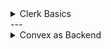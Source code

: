 <details>
  <summary>Clerk Basics </summary>

Clerk is a user management and authentication service designed to integrate seamlessly with modern web applications, including those built with Next.js. Clerk offers features such as sign-up, sign-in, and user profile management, providing a comprehensive solution for handling authentication and user accounts.

### Key Features of Clerk

1. **User Authentication**: Provides sign-up and sign-in flows, including email/password, social logins, and passwordless options.
2. **User Management**: Offers user profiles, user metadata, and session management.
3. **Security**: Ensures security through two-factor authentication (2FA), single sign-on (SSO), and compliance with security best practices.
4. **Customization**: Allows customization of authentication UIs and flows to match your application's branding.
5. **Integrations**: Easy integration with various services and frameworks, including Next.js.



### Step-by-Step Guide to Integrating Clerk with Next.js

#### 1. **Create a Next.js Project**


```bash
npx create-next-app my-clerk-app
cd my-clerk-app
```

#### 2. **Install Clerk Packages**

Install the necessary Clerk packages:

```bash
npm install @clerk/clerk-sdk-node @clerk/nextjs
```

#### 3. **Set Up Environment Variables**

You need to set up environment variables for Clerk. Create a `.env.local` file in the root of your project and add the following:

```env
NEXT_PUBLIC_CLERK_FRONTEND_API=<Your Clerk Frontend API>
CLERK_API_KEY=<Your Clerk API Key>
```

You can find these values in your Clerk dashboard.

#### 4. **Configure Clerk in `next.config.js`**

Ensure your Next.js application is aware of the environment variables. Edit `next.config.js`:

```javascript
// next.config.js
module.exports = {
  env: {
    NEXT_PUBLIC_CLERK_FRONTEND_API: process.env.NEXT_PUBLIC_CLERK_FRONTEND_API,
    CLERK_API_KEY: process.env.CLERK_API_KEY,
  },
};
```

#### 5. **Set Up Clerk Middleware**

Create a middleware file to initialize Clerk in your API routes. Create `pages/api/clerk.js`:

```javascript
// pages/api/clerk.js
import { withClerkMiddleware } from '@clerk/nextjs';

export default withClerkMiddleware((req, res) => {
  res.status(200).end();
});

export const config = {
  api: {
    externalResolver: true,
  },
};
```

#### 6. **Wrap Your Application with Clerk Provider**

In `pages/_app.js`, wrap your application with the `ClerkProvider` to ensure Clerk is available throughout your application:

```javascript
// pages/_app.js
import { ClerkProvider } from '@clerk/nextjs';
import '../styles/globals.css';

function MyApp({ Component, pageProps }) {
  return (
    <ClerkProvider frontendApi={process.env.NEXT_PUBLIC_CLERK_FRONTEND_API}>
      <Component {...pageProps} />
    </ClerkProvider>
  );
}

export default MyApp;
```

#### 7. **Add Authentication Components**

Create sign-in and sign-up pages using Clerk's components.

##### Sign In Page

Create a file `pages/signin.js`:

```javascript
// pages/signin.js
import { SignIn } from '@clerk/nextjs';

const SignInPage = () => (
  <div>
    <h1>Sign In</h1>
    <SignIn path="/sign-in" routing="path" signUpUrl="/sign-up" />
  </div>
);

export default SignInPage;
```

##### Sign Up Page

Create a file `pages/signup.js`:

```javascript
// pages/signup.js
import { SignUp } from '@clerk/nextjs';

const SignUpPage = () => (
  <div>
    <h1>Sign Up</h1>
    <SignUp path="/sign-up" routing="path" signInUrl="/sign-in" />
  </div>
);

export default SignUpPage;
```

##### User Profile Page

Create a file `pages/profile.js`:

```javascript
// pages/profile.js
import { UserProfile } from '@clerk/nextjs';

const ProfilePage = () => (
  <div>
    <h1>User Profile</h1>
    <UserProfile path="/user" routing="path" />
  </div>
);

export default ProfilePage;
```

#### 8. **Protect Routes**

To restrict access to certain pages only for authenticated users, you can use Clerk’s higher-order components.

##### Server-Side Authentication

Protect a page using server-side authentication by creating `pages/protected.js`:

```javascript
// pages/protected.js
import { withServerSideAuth } from '@clerk/nextjs/ssr';

export const getServerSideProps = withServerSideAuth(async (context) => {
  return {
    props: {},
  };
});

const ProtectedPage = () => {
  return <div>Protected Content</div>;
};

export default ProtectedPage;
```

##### Client-Side Authentication

Protect a page using client-side authentication by creating `pages/dashboard.js`:

```javascript
// pages/dashboard.js
import { withAuth } from '@clerk/nextjs';

const Dashboard = () => {
  return <div>Dashboard Content</div>;
};

export default withAuth(Dashboard);
```

#### 9. **Customize Authentication Components**

You can customize the appearance and behavior of Clerk’s authentication components to match your branding. Refer to Clerk's documentation for more details on customization options.

### Example Project Structure

Here’s an example project structure after setting up Clerk with Next.js:

```
my-clerk-app/
├── node_modules/
├── pages/
│   ├── api/
│   │   └── clerk.js
│   ├── dashboard.js
│   ├── index.js
│   ├── profile.js
│   ├── protected.js
│   ├── signin.js
│   └── signup.js
├── public/
├── styles/
│   └── globals.css
├── .env.local
├── next.config.js
├── package.json
└── README.md
```

### Summary

By following these steps, you’ve integrated Clerk into your Next.js application, providing robust user authentication and management features. Clerk simplifies handling user accounts, allowing you to focus on building your application’s core functionality. For more advanced features and customization, refer to the [Clerk documentation](https://docs.clerk.dev/).

### Clerk and Next.js Integration Benefits

1. **Ease of Use**: Clerk simplifies user authentication and management.
2. **Security**: Provides robust security features out of the box.
3. **Customization**: Flexible UI components and customizable flows.
4. **Scalability**: Designed to scale with your application’s growth.
5. **Support**: Integrates well with other services and libraries commonly used in Next.js applications.

By integrating Clerk with Next.js, you can streamline the process of adding authentication and user management to your application, ensuring a secure and seamless user experience.

</details>
---
<details>
<summary>Convex as Backend </summary>
## Introduction

Firebase, the managed backend system from Google, has been a pivotal tool for many successful startups. However, its API can be cumbersome and doesn't integrate seamlessly with modern tools like React and TypeScript. Enter Convex, a Firebase competitor, releasing its 1.0 version. Convex addresses many of Firebase's shortcomings and offers a superior API service.

Convex retains the real-time updating feature of Firebase but with subscribable queries that are type-safe from front to back. Unlike Firebase's hierarchical data store, Convex provides a simplified relational database management system. Server functions are more user-friendly, and server deployment is seamless, managing both development and production environments efficiently.

Convex is a full-stack, backend-as-a-service platform that simplifies data management, real-time updates, and serverless functions for modern web applications. Integrating Convex with Next.js allows developers to build dynamic, real-time applications with minimal backend complexity.


### Key Features of Convex

1. **Real-Time Data**: Automatically keeps data in sync across clients in real-time.
2. **Serverless Functions**: Easily write serverless functions to handle complex business logic.
3. **Database Integration**: Provides a simple, scalable, and flexible database solution.
4. **Authentication**: Integrates seamlessly with various authentication providers.
5. **Automatic Scaling**: Automatically scales to handle varying workloads.

---


### Convex Functionality Overview

Convex provides a seamless integration with Next.js, allowing you to interact with your database using queries, mutations, and actions. Let's explore each of these functionalities in detail.

### 1. Queries

**Purpose**: Queries are used to fetch data from the Convex database. They are read-only operations and do not modify the database.

**Arguments**: A query function that receives a context object with db.

**Usage**:
- Fetching lists of items
- Retrieving single items based on criteria
- Any read-only data operations

**Code Example**:
Define a query in the Convex directory (`convex/queries.js`):
```javascript
import { query } from "convex/server";

export const getTodos = query(async ({ db }) => {
  return await db.query("todos").collect();
});
```

Use the query in your React component:
```javascript
import { useQuery } from "convex/react";
import { api } from "../convex/_generated/api";

const TodoList = () => {
  const todos = useQuery(api.todos.getTodos);

  return (
    <ul>
      {todos?.map(todo => (
        <li key={todo._id}>{todo.text}</li>
      ))}
    </ul>
  );
};
```

### 2. Mutations

**Purpose**: Mutations are used to perform write operations in the database. They can create, update, or delete data.

**Usage**:
- Inserting new records
- Updating existing records
- Deleting records

**Code Example**:
Define a mutation in the Convex directory (`convex/mutations.js`):
```javascript
import { mutation } from "convex/server";
import { v } from "convex/values";

export const createTodo = mutation({
  args: { text: v.string() },
  handler: async ({ db }, { text }) => {
    await db.insert("todos", { text });
  },
});
```

Use the mutation in your React component:
```javascript
import { useMutation } from "convex/react";
import { api } from "../convex/_generated/api";

const TodoForm = () => {
  const [text, setText] = useState("");
  const createTodo = useMutation(api.todos.createTodo);

  const handleSubmit = async (e) => {
    e.preventDefault();
    await createTodo({ text });
    setText("");
  };

  return (
    <form onSubmit={handleSubmit}>
      <input
        value={text}
        onChange={(e) => setText(e.target.value)}
        placeholder="New Todo"
      />
      <button type="submit">Add Todo</button>
    </form>
  );
};
```

### 3. Actions

**Purpose**: Actions are used to perform operations that may involve external APIs or non-transactional logic. They can interact with mutations and queries.

**Usage**:
- Calling third-party APIs
- Performing complex computations
- Orchestrating multiple mutations or queries

**Code Example**:
Define an action in the Convex directory (`convex/actions.js`):
```javascript
import { action } from "convex/server";

export const fetchExternalData = action(async ({ scheduler }, { url }) => {
  const response = await fetch(url);
  const data = await response.json();

  // Schedule a mutation to save data
  await scheduler.runMutation("todos.saveExternalData", { data });
});
```

Define the mutation that the action calls (`convex/mutations.js`):
```javascript
export const saveExternalData = mutation({
  args: { data: v.any() },
  handler: async ({ db }, { data }) => {
    await db.insert("todos", { text: data.title });
  },
});
```

Use the action in your React component:
```javascript
import { useAction } from "convex/react";
import { api } from "../convex/_generated/api";

const FetchButton = () => {
  const fetchExternalData = useAction(api.todos.fetchExternalData);

  const handleFetch = async () => {
    await fetchExternalData({ url: "https://jsonplaceholder.typicode.com/todos/1" });
  };

  return <button onClick={handleFetch}>Fetch Data</button>;
};
```

### 4. Schema and Type Safety

**Purpose**: Schemas define the structure of your data, ensuring type safety and consistency in your database operations.

**Usage**:
- Generating and using schema files
- Enforcing data types in queries, mutations, and actions

**Code Example**:
Define a schema (`convex/schema.ts`):
```typescript
export const schema = {
  todos: {
    text: String,
    createdAt: { type: Date, default: () => new Date() },
  },
};
```

Use the schema in your queries and mutations:
```javascript
import { schema } from "../convex/schema";
import { query, mutation } from "convex/server";

export const getTodos = query(async ({ db }) => {
  return await db.query(schema.todos).collect();
});

export const createTodo = mutation({
  args: { text: schema.todos.text },
  handler: async ({ db }, { text }) => {
    await db.insert(schema.todos, { text });
  },
});
```

### 5. Authentication

**Purpose**: Integrate user authentication to protect your application and manage user-specific data.

**Usage**:
- Setting up user authentication using Clerk
- Protecting routes and database operations

**Code Example**:
Integrate Clerk for authentication:
```javascript
import { ClerkProvider, RedirectToSignIn, SignedIn, SignedOut } from "@clerk/nextjs";

const MyApp = ({ Component, pageProps }) => (
  <ClerkProvider {...pageProps}>
    <SignedIn>
      <Component {...pageProps} />
    </SignedIn>
    <SignedOut>
      <RedirectToSignIn />
    </SignedOut>
  </ClerkProvider>
);
```

Protect your API routes:
```javascript
import { requireSession, withSession } from "@clerk/nextjs/api";

const handler = withSession(async (req, res) => {
  const { userId } = req.session;
  // Your code here
});

export default requireSession(handler);
```

### 6. File Storage

**Purpose**: Store and manage files directly within Convex.

**Usage**:
- Uploading files
- Accessing and managing stored files

**Code Example**:
Set up file storage in Convex:
```javascript
import { action } from "convex/server";

export const uploadFile = action(async ({ storage }, { file }) => {
  const fileId = await storage.upload(file);
  return fileId;
});
```

Use the file storage action in your React component:
```javascript
import { useAction } from "convex/react";
import { api } from "../convex/_generated/api";

const FileUpload = () => {
  const uploadFile = useAction(api.todos.uploadFile);

  const handleFileChange = async (e) => {
    const file = e.target.files[0];
    const fileId = await uploadFile({ file });
    console.log("Uploaded file ID:", fileId);
  };

  return <input type="file" onChange={handleFileChange} />;
};
```

### 7. Scheduling

**Purpose**: Schedule tasks to run at specific times or intervals, similar to cron jobs.

**Usage**:
- Setting up scheduled tasks
- Automating repetitive operations

**Code Example**:
Define a scheduled task in Convex:
```javascript
import { action } from "convex/server";

export const scheduleTask = action(async ({ scheduler }) => {
  await scheduler.runAt(new Date(Date.now() + 60000), "todos.scheduledTask");
});

export const scheduledTask = action(async ({ db }) => {
  // Your scheduled task logic here
  await db.insert("todos", { text: "Scheduled task executed" });
});
```

### Summary

Convex offers a powerful and flexible set of functionalities for building modern web applications. By leveraging queries, mutations, actions, schemas, authentication, file storage, and scheduling, you can create robust, scalable, and secure applications with ease. The seamless integration with Next.js and the real-time capabilities of Convex make it an excellent choice for modern web development.

---

### Step-by-Step Guide to Integrating Convex with Next.js

Here’s a detailed guide on setting up Convex with a Next.js application, including code snippets and explanations:

### Setting Up Next.js with Convex

#### 1. **Set Up a New Next.js Application**

First, create a new Next.js project:

```bash
npx create-next-app@latest convex-in-minutes
cd convex-in-minutes
```

#### 2. **Install Convex**

Install the Convex library as a dependency:

```bash
npm install convex
```

#### 3. **Initialize Convex**

Run the Convex development server initialization command:

```bash
npx convex dev
```

Follow the prompts to create a new Convex project. You can name it after your current directory.

#### 4. **Convex Dashboard**

After initializing, you’ll have access to the Convex dashboard, where you can manage your functions, database, logs, and more.

### Integrating Convex with Next.js

#### 5. **Create Convex Client Provider**

Create a file named `convexClientProvider.tsx` in the `app` directory:

```tsx
// app/convexClientProvider.tsx
import { ConvexProvider, ConvexReactClient } from 'convex/react';
import { ConvexConfig } from 'convex/config';
import { useConvexAuth } from '@clerk/nextjs';

const convex = new ConvexReactClient(process.env.NEXT_PUBLIC_CONVEX_URL as string);

export const ConvexClientProvider = ({ children }: { children: React.ReactNode }) => {
  const { client } = useConvexAuth(convex);
  return <ConvexProvider client={client}>{children}</ConvexProvider>;
};
```

#### 6. **Wrap Application with Convex Provider**

Update your `layout.js` or `layout.tsx` to include the Convex client provider:

```tsx
// app/layout.tsx
import { ConvexClientProvider } from './convexClientProvider';

const RootLayout = ({ children }) => (
  <ConvexClientProvider>
    {children}
  </ConvexClientProvider>
);

export default RootLayout;
```

### Creating a To-Do List with Convex

#### 7. **Define Schema and Create Mutations**

Create a directory named `convex` and add a `schema.ts` file to define your database schema:

```ts
// convex/schema.ts
import { defineSchema } from 'convex/server';

export default defineSchema({
  toDos: {
    text: 'string'
  }
});
```

Create a mutations file to handle to-do creation:

```ts
// convex/mutations.ts
import { mutation } from 'convex/server';

export const createToDo = mutation(async ({ db }, { text }) => {
  await db.insert('toDos', { text });
});
```

#### 8. **Create Queries**

Create a queries file to fetch to-dos:

```ts
// convex/queries.ts
import { query } from 'convex/server';

export const getToDos = query(async ({ db }) => {
  return await db.query('toDos').collect();
});
```

### Integrating the Frontend

#### 9. **Create a To-Do Form**

Update your main page to include a form for adding to-dos and displaying them:

```tsx
// app/page.tsx
import { useState } from 'react';
import { useQuery, useMutation } from 'convex/react';
import { api } from '../convex/_generated/api';

const ToDoApp = () => {
  const [text, setText] = useState('');
  const toDos = useQuery(api.toDos.getToDos);
  const createToDo = useMutation(api.toDos.createToDo);

  const handleSubmit = async (e) => {
    e.preventDefault();
    await createToDo({ text });
    setText('');
  };

  return (
    <div>
      <form onSubmit={handleSubmit}>
        <input 
          type="text" 
          value={text} 
          onChange={(e) => setText(e.target.value)} 
          placeholder="Add a new to-do" 
        />
        <button type="submit">Create</button>
      </form>
      <ul>
        {toDos?.map((toDo) => (
          <li key={toDo._id}>{toDo.text}</li>
        ))}
      </ul>
    </div>
  );
};

export default ToDoApp;
```

### Advanced Topics

#### 10. **Actions for Third-Party Integrations**

To handle third-party API calls, create an action:

```ts
// convex/actions.ts
import { action } from 'convex/server';

export const callThirdPartyAPI = action(async ({ db }) => {
  // Make API call here
  const data = await fetch('https://api.example.com/data').then(res => res.json());

  // Store data in the database
  await db.insert('toDos', { text: data.someField });
});
```

#### 11. **Scheduling Tasks**

You can schedule tasks to run at specific times:

```ts
// convex/mutations.ts (update)
import { scheduler } from 'convex/server';

export const createToDo = mutation(async ({ db, scheduler }, { text }) => {
  await db.insert('toDos', { text });
  await scheduler.runAfter(0, 'toDos.callThirdPartyAPI');
});
```

### Key Points Summary

1. **Set Up Next.js**: Use `npx create-next-app` and install Convex with `npm install convex`.
2. **Initialize Convex**: Use `npx convex dev` to initialize your project and access the Convex dashboard.
3. **Provider Setup**: Create `convexClientProvider.tsx` and wrap your application with `ConvexClientProvider`.
4. **Schema and Mutations**: Define your database schema and create mutations to handle data operations.
5. **Frontend Integration**: Use `useQuery` and `useMutation` hooks to interact with Convex from your React components.
6. **Actions and Scheduling**: Use actions for third-party API calls and scheduling for task automation.

By following these steps, you can quickly set up Convex with a Next.js application and start building real-time, data-driven applications with ease.

---



### Alternatives to Convex

1. **Firebase**:
   - **Features**: Firebase provides a comprehensive suite of backend services including Firestore (NoSQL database), Authentication, Cloud Functions, and more.
   - **Advantages**: Wide adoption, real-time capabilities, strong community support, and extensive documentation.
   - **Disadvantages**: Potentially expensive at scale, vendor lock-in, and complex pricing model.

2. **Supabase**:
   - **Features**: Supabase offers an open-source alternative to Firebase with Postgres database, real-time subscriptions, authentication, and storage.
   - **Advantages**: Open-source, SQL-based, strong community support, and lower cost compared to Firebase.
   - **Disadvantages**: May lack some advanced features provided by Firebase, such as advanced machine learning capabilities.

3. **AWS Amplify**:
   - **Features**: AWS Amplify integrates with AWS services to provide backend capabilities including GraphQL APIs, storage, authentication, and serverless functions.
   - **Advantages**: Scalability, integration with a wide range of AWS services, and robust security features.
   - **Disadvantages**: Steeper learning curve, complex setup, and potentially high cost.

4. **Hasura**:
   - **Features**: Hasura is a GraphQL engine that provides instant GraphQL APIs over Postgres, with support for real-time updates, authentication, and role-based access control.
   - **Advantages**: Powerful GraphQL capabilities, open-source, real-time updates, and flexible permissions.
   - **Disadvantages**: Requires knowledge of GraphQL, dependency on a Postgres database, and may require additional services for full backend capabilities.

5. **Back4App**:
   - **Features**: Back4App is a Parse server backend as a service, offering database, real-time notifications, authentication, and cloud code functions.
   - **Advantages**: Open-source, easy migration from Parse, and strong community support.
   - **Disadvantages**: Limited to Parse server capabilities, and may require additional configuration for complex use cases.

### Summary

Choosing Convex provides a unified and developer-friendly backend solution that simplifies many aspects of backend development. However, it comes with trade-offs such as potential vendor lock-in and a learning curve. Evaluating alternatives like Firebase, Supabase, AWS Amplify, Hasura, and Back4App can help determine the best fit for your project's specific needs, balancing factors such as control, cost, scalability, and ecosystem maturity.

</details>

